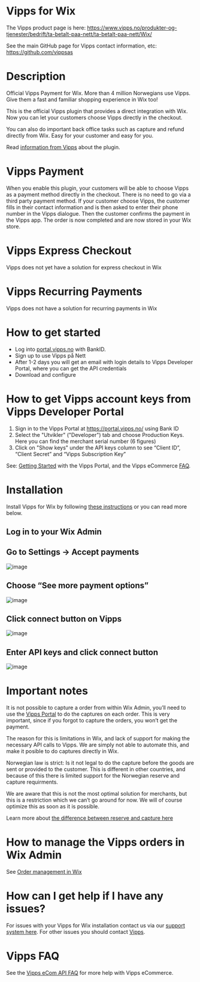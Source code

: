 # Vipps for Wix

The Vipps product page is here: https://www.vipps.no/produkter-og-tjenester/bedrift/ta-betalt-paa-nett/ta-betalt-paa-nett/Wix/

See the main GitHub page for Vipps contact information, etc: https://github.com/vippsas 

# Description

Official Vipps Payment for Wix. More than 4 million Norwegians use Vipps. Give them a fast and familiar shopping experience in Wix too!

This is the official Vipps plugin that provides a direct integration with Wix. Now you can let your customers choose Vipps directly in the checkout.

You can also do important back office tasks such as capture and refund directly from Wix. Easy for your customer and easy for you.

Read [information from Vipps](https://www.vipps.no/produkter-og-tjenester/bedrift/ta-betalt-paa-nett/ta-betalt-paa-nett/Wix/) about the plugin.

# Vipps Payment
When you enable this plugin, your customers will be able to choose Vipps as a payment method directly in the checkout. There is no need to go via a third party payment method. If your customer choose Vipps, the customer fills in their contact information and is then asked to enter their phone number in the Vipps dialogue. Then the customer confirms the payment in the Vipps app. The order is now completed and are now stored in your Wix store.

# Vipps Express Checkout
Vipps does not yet have a solution for express checkout in Wix

# Vipps Recurring Payments
Vipps does not have a solution for recurring payments in Wix

# How to get started
- Log into [portal.vipps.no](https://portal.vipps.no/login) with BankID.
- Sign up to use Vipps på Nett
- After 1-2 days you will get an email with login details to Vipps Developer Portal, where you can get the API credentials
- Download and configure

# How to get Vipps account keys from Vipps Developer Portal
1. Sign in to the Vipps Portal at https://portal.vipps.no/ using Bank ID
2. Select the "Utvikler" ("Developer") tab and choose Production Keys. Here you can find the merchant serial number (6 figures)
3. Click on "Show keys" under the API keys column to see “Client ID”, “Client Secret” and “Vipps Subscription Key”

See: [Getting Started](https://github.com/vippsas/vipps-developers/blob/master/vipps-developer-portal-getting-started.md) with the Vipps Portal, and the Vipps eCommerce [FAQ](https://github.com/vippsas/vipps-ecom-api/blob/master/vipps-ecom-api-faq.md).

# Installation
Install Vipps for Wix by following [these instructions](https://crude.no/vipps-for-wix/) or you can read more below.

## Log in to your Wix Admin
## Go to Settings -> Accept payments
![image](https://user-images.githubusercontent.com/61109180/132360200-30587852-ebab-443b-94d1-ac01606301c0.png)

## Choose “See more payment options”
![image](https://user-images.githubusercontent.com/61109180/132362154-4246aaed-995e-41f9-8ba0-2bb142f66794.png)

## Click connect button on Vipps
![image](https://user-images.githubusercontent.com/61109180/132362264-f25a9a7d-b4ba-4339-862f-4c260743bc69.png)

## Enter API keys and click connect button
![image](https://user-images.githubusercontent.com/61109180/132362356-7900361e-ca7f-4092-9a9e-784e8afe7fcb.png)

# Important notes
It is not possible to capture a order from within Wix Admin, you’ll need to use the [Vipps Portal](https://portal.vipps.no) to do the captures on each order. This is very important, since if you forgot to capture the orders, you won’t get the payment.

The reason for this is limitations in Wix, and lack of support for making the necessary API calls to Vipps. We are simply not able to automate this, and make it posible to do captures directly in Wix.

Norwegian law is strict: Is it not legal to do the capture before the goods are sent or provided to the customer. This is different in other countries, and because of this there is limited support for the Norwegian reserve and capture requirments.

We are aware that this is not the most optimal solution for merchants, but this is a restriction which we can’t go around for now. We will of course optimize this as soon as it is possible.

Learn more about [the difference between reserve and capture here](https://github.com/vippsas/vipps-ecom-api/blob/master/vipps-ecom-api-faq.md#what-is-the-difference-between-reserve-capture-and-direct-capture)

# How to manage the Vipps orders in Wix Admin
See [Order management in Wix](https://github.com/vippsas/vipps-wix/blob/main/order-management.md)

# How can I get help if I have any issues?
For issues with your Vipps for Wix installation contact us via our [support system here](https://crude.no/vipps-wix-support/). For other issues you should contact [Vipps](https://github.com/vippsas/vipps-developers/blob/master/contact.md).

# Vipps FAQ
See the [Vipps eCom API FAQ](https://github.com/vippsas/vipps-ecom-api/blob/master/vipps-ecom-api-faq.md) for more help with Vipps eCommerce.
